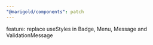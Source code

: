 ```yaml
---
"@marigold/components": patch
---
```


feature: replace useStyles in Badge, Menu, Message and ValidationMessage
